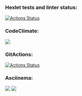 ### Hexlet tests and linter status:
[![Actions Status](https://github.com/Elena-Mikitenko/python-project-lvl1/workflows/hexlet-check/badge.svg)](https://github.com/Elena-Mikitenko/python-project-lvl1/actions)
### CodeClimate:
<a href="https://codeclimate.com/github/Elena-Mikitenko/python-project-lvl1/maintainability"><img src="https://api.codeclimate.com/v1/badges/5d46d34541357cd4d8b8/maintainability" /></a>
### GitActions:
[![Actions Status](https://github.com/Elena-Mikitenko/python-project-lvl1/actions/workflows/my_linter.yml/badge.svg)](https://github.com/Elena-Mikitenko/python-project-lvl1/actions)
### Asciinema:
<a href="https://asciinema.org/a/ErcosicyMz54uAByNhIA1w59j" target="_blank"><img src="https://asciinema.org/a/ErcosicyMz54uAByNhIA1w59j.svg" /></a>
<a href="https://asciinema.org/a/ErcosicyMz54uAByNhIA1w59j" target="_blank"><img src="https://asciinema.org/a/ErcosicyMz54uAByNhIA1w59j.svg" /></a>
